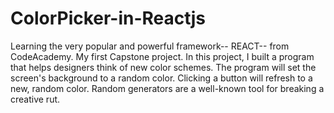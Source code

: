 # ColorPicker-in-Reactjs

Learning the very popular and powerful framework-- REACT-- from CodeAcademy. My first Capstone project.
In this project, I built a program that helps designers think of new color schemes.
The program will set the screen's background to a random color. Clicking a button will refresh to a new, random color.
Random generators are a well-known tool for breaking a creative rut.

